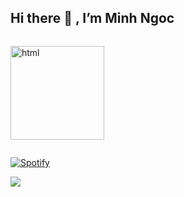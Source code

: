 ## Hi there 👋 , I’m Minh Ngoc

<!---
ngocnguyen43/ngocnguyen43 is a ✨ special ✨ repository because its `README.md` (this file) appears on your GitHub profile.
You can click the Preview link to take a look at your changes.
--->
<div style="display: flex;align-items: center;">
 
<img src="https://www.vectorlogo.zone/logos/spotify/spotify-ar21.svg" alt="html" style="width: 150px"/></div>

[![Spotify](https://novatorem-git-master-ngocnguyen43.vercel.app/api/spotify)](https://open.spotify.com/user/c7cs5lt9ajo7nshlb6esneykh)

![](https://komarev.com/ghpvc/?username=ngocnguyen43)

<!-- ![Minh Ngoc's GitHub stats](https://github-readme-stats.vercel.app/api?username=ngocnguyen43&show_icons=true&theme=radical) -->


<!-- [![Top Langs](https://github-readme-stats.vercel.app/api/top-langs/?username=ngocnguyen43)](https://github.com/anuraghazra/github-readme-stats)
 -->

